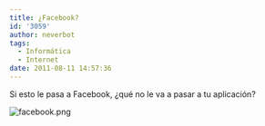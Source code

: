 ```yaml
---
title: ¿Facebook?
id: '3059'
author: neverbot
tags:
  - Informática
  - Internet
date: 2011-08-11 14:57:36
---
```


Si esto le pasa a Facebook, ¿qué no le va a pasar a tu aplicación?

![facebook.png](./facebook.png)